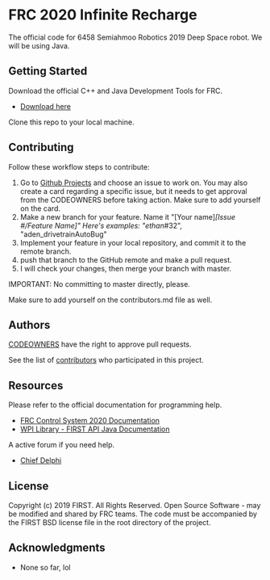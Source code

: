 # FRC 2020 Infinite Recharge

The official code for 6458 Semiahmoo Robotics 2019 Deep Space robot.
We will be using Java.

## Getting Started
 
Download the official C++ and Java Development Tools for FRC.
 * [Download here](https://github.com/wpilibsuite/allwpilib/releases)
 
 Clone this repo to your local machine. 

## Contributing

Follow these workflow steps to contribute:

1. Go to [Github Projects](https://github.com/Semiahmoo-Robotics/FRC-2020-InfiniteRecharge/projects) and choose an issue to work on. You may also create a card regarding a specific issue, but it needs to get approval from the CODEOWNERS before taking action. Make sure to add yourself on the card.
2. Make a new branch for your feature. Name it "[Your name]_[Issue #/Feature Name]" Here's examples: "ethan_#32", "aden_drivetrainAutoBug"
3. Implement your feature in your local repository, and commit it to the remote branch.
4. push that branch to the GitHub remote and make a pull request.
5. I will check your changes, then merge your branch with master.

IMPORTANT: No committing to master directly, please.

Make sure to add yourself on the contributors.md file as well.

## Authors

[CODEOWNERS](https://github.com/Semiahmoo-Robotics/FRC-2020-InfiniteRecharge/tree/master/doc/CODEOWNERS) have the right to approve pull requests.

See the list of [contributors](https://github.com/Semiahmoo-Robotics/FRC-2020-InfiniteRecharge/tree/master/doc/Contributors.md) who participated in this project.

## Resources

Please refer to the official documentation for programming help.
 * [FRC Control System 2020 Documentation](https://docs.wpilib.org/en/latest/docs/getting-started/getting-started-frc-control-system/wpilib-setup.html)
 * [WPI Library - FIRST API Java Documentation](http://first.wpi.edu/FRC/roborio/release/docs/java/)
 
A active forum if you need help.
 * [Chief Delphi](https://www.chiefdelphi.com/c/technical/java)

## License

Copyright (c) 2019 FIRST. All Rights Reserved.
Open Source Software - may be modified and shared by FRC teams. The code must be accompanied by the FIRST BSD license file in the root directory of the project.

## Acknowledgments

* None so far, lol

